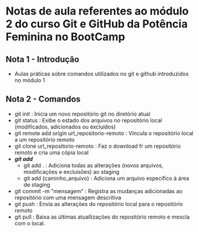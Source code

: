 # Notas de aula referentes ao módulo 2 do curso Git e GitHub da Potência Feminina no BootCamp

## Nota 1 - Introdução

- Aulas práticas sobre comandos utilizados no git e github introduzidos no módulo 1

## Nota 2 - Comandos

- git init
    : Inicia um novo repositório git no diretório atual
- git status
    : Exibe o estado dos arquivos no repositório local (modificados, adicionados ou excluídos)
- git remote add origin url_repositorio-remoto
    : Víncula o repositório local a um repositório remoto
- git clone url_repositorio-remoto
    : Faz o download fr um repositório remoto e cria uma cópia local
- <strong>*git add*</strong>
    - git add .
        : Adiciona todas as alterações (novos arquivos, modificações e excluisões) ao staging
    - git add {caminho_arquivo}
        : Adiciona um arquivo específico à área de staging
- git commit -m "mensagem"
    : Registra as mudanças adicionadas ao repositório com uma mensagem descritiva
- git push
    : Envia as alterações do repositório local para o repositório remoto
- git pull
    : Baixa as últimas atuallizações do repositório remoto e mescla com o local.
